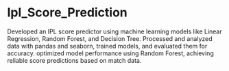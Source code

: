 # Ipl_Score_Prediction
Developed an IPL score predictor using machine learning models like Linear Regression, Random Forest, and Decision Tree. Processed and analyzed data with pandas and seaborn, trained models, and evaluated them for accuracy. optimized model performance using Random Forest, achieving reliable score predictions based on match data.
